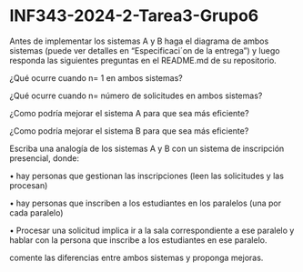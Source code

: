 # INF343-2024-2-Tarea3-Grupo6

Antes de implementar los sistemas A y B haga el diagrama de ambos sistemas (puede ver detalles en “Especificaci´on de la entrega”) y luego responda las siguientes preguntas en el README.md de su repositorio.




¿Qué ocurre cuando n= 1 en ambos sistemas?




¿Qué ocurre cuando n= número de solicitudes en ambos sistemas?




¿Como podría mejorar el sistema A para que sea más eficiente?




¿Como podría mejorar el sistema B para que sea más eficiente?




Escriba una analogía de los sistemas A y B con un sistema de inscripción presencial, donde:




• hay personas que gestionan las inscripciones (leen las solicitudes y las procesan)




• hay personas que inscriben a los estudiantes en los paralelos (una por cada paralelo)




• Procesar una solicitud implica ir a la sala correspondiente a ese paralelo y hablar con la persona que
inscribe a los estudiantes en ese paralelo.




comente las diferencias entre ambos sistemas y proponga mejoras.
